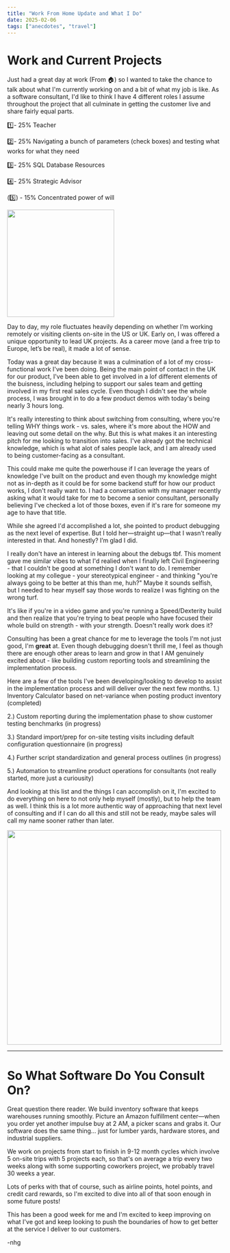 ```yaml
---
title: "Work From Home Update and What I Do"
date: 2025-02-06
tags: ["anecdotes", "travel"]
---
```


# Work and Current Projects

Just had a great day at work (From 🏠) so I wanted to take the chance to talk about what I'm currently working on and a bit of what my job is like. As a software consultant, I'd like to think I have 4 different roles I assume throughout the project that all culminate in getting the customer live and share fairly equal parts.

1️⃣- 25% Teacher


2️⃣- 25% Navigating a bunch of parameters (check boxes) and testing what works for what they need


3️⃣- 25% SQL Database Resources


4️⃣- 25% Strategic Advisor


(5️⃣) - 15% Concentrated power of will

<img src= "https://github.com/user-attachments/assets/f2da7789-311c-4890-a9fd-28a263a52ffc" height="250">


Day to day, my role fluctuates heavily depending on whether I’m working remotely or visiting clients on-site in the US or UK. Early on, I was offered a unique opportunity to lead UK projects. As a career move (and a free trip to Europe, let’s be real), it made a lot of sense. 

Today was a great day because it was a culmination of a lot of my cross-functional work I've been doing. Being the main point of contact in the UK for our product, I've been able to get involved in a lof different elements of the buisness, including helping to support our sales team and getting involved in my first real sales cycle. Even though I didn't see the whole process, I was brought in to do a few product demos with today's being nearly 3 hours long.

It's really interesting to think about switching from consulting, where you're telling WHY things work - vs. sales, where it's more about the HOW and leaving out some detail on the why. But this is what makes it an interesting pitch for me looking to transition into sales. I've already got the technical knowledge, which is what alot of sales people lack, and I am already used to being customer-facing as a consultant. 

This could make me quite the powerhouse if I can leverage the years of knowledge I've built on the product and even though my knowledge might not as in-depth as it could be for some backend stuff for how our product works, I don't really want to. I had a conversation with my manager recently asking what it would take for me to become a senior consultant, personally believing I've checked a lot of those boxes, even if it's rare for someone my age to have that title.

While she agreed I'd accomplished a lot, she pointed to product debugging as the next level of expertise. But I told her—straight up—that I wasn’t really interested in that. And honestly? I’m glad I did.

I really don't have an interest in learning about the debugs tbf. This moment gave me similar vibes to what I'd realied when I finally left Civil Engineering - that I couldn't be good at something I don't want to do. I remember looking at my collegue - your stereotypical engineer - and thinking "you're always going to be better at this than me, huh?" Maybe it sounds selfish, but I needed to hear myself say those words to realize I was fighting on the wrong turf.

It's like if you're in a video game and you're running a Speed/Dexterity build and then realize that you're trying to beat people who have focused their whole build on strength - with your strength. Doesn't really work does it?

Consulting has been a great chance for me to leverage the tools I'm not just good, I'm **great** at. Even though debugging doesn't thrill me, I feel as though there are enough other areas to learn and grow in that I AM genuinely excited about - like building custom reporting tools and streamlining the implementation process. 

Here are a few of the tools I've been developing/looking to develop to assist in the implementation process and will deliver over the next few months.
1.) Inventory Calculator based on net-variance when posting product inventory (completed)

2.) Custom reporting during the implementation phase to show customer testing benchmarks (in progress)

3.) Standard import/prep for on-site testing visits including default configuration questionnaire (in progress)

4.) Further script standardization and general process outlines (in progress)

5.) Automation to streamline product operations for consultants (not really started, more just a curiousity)


And looking at this list and the things I can accomplish on it, I'm excited to do everything on here to not only help myself (mostly), but to help the team as well. I think this is a lot more authentic way of approaching that next level of consulting and if I can do all this and still not be ready, maybe sales will call my name sooner rather than later.

<img src="https://github.com/user-attachments/assets/6d79a075-486d-4d47-b0e9-1f45535b5cd1" height="500">

---
# So What Software Do You Consult On?

Great question there reader. We build inventory software that keeps warehouses running smoothly. Picture an Amazon fulfillment center—when you order yet another impulse buy at 2 AM, a picker scans and grabs it. Our software does the same thing... just for lumber yards, hardware stores, and industrial suppliers.

We work on projects from start to finish in 9-12 month cycles which involve 5 on-site trips with 5 projects each, so that's on average a trip every two weeks along with some supporting coworkers project, we probably travel 30 weeks a year.

Lots of perks with that of course, such as airline points, hotel points, and credit card rewards, so I'm excited to dive into all of that soon enough in some future posts! 

This has been a good week for me and I'm excited to keep improving on what I've got and keep looking to push the boundaries of how to get better at the service I deliver to our customers.

-nhg
